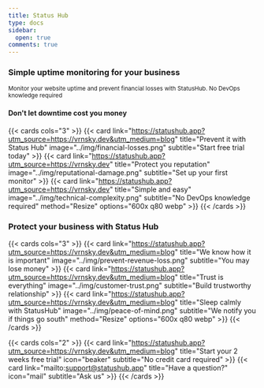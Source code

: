 ```yaml
---
title: Status Hub
type: docs
sidebar:
  open: true
comments: true
---
```


### Simple uptime monitoring for your business
<small>Monitor your website uptime and prevent financial losses with StatusHub. No DevOps knowledge required</small>

#### Don't let downtime cost you money
{{< cards cols="3" >}}
{{< card link="https://statushub.app?utm_source=https://vrnsky.dev&utm_medium=blog" title="Prevent it with Status Hub" image="../img/financial-losses.png" subtitle="Start free trial today" >}}
{{< card link="https://statushub.app?utm_source=https://vrnsky.dev" title="Protect you reputation" image="../img/reputational-damage.png" subtitle="Set up your first monitor" >}}
{{< card link="https://statushub.app?utm_source=https://vrnsky.dev" title="Simple and easy" image="../img/technical-complexity.png" subtitle="No DevOps knowledge required" method="Resize" options="600x q80 webp" >}}
{{< /cards >}}

### Protect your business with Status Hub
{{< cards cols="3" >}}
{{< card link="https://statushub.app?utm_source=https://vrnsky.dev&utm_medium=blog" title="We know how it is important" image="../img/prevent-revenue-loss.png" subtitle="You may lose money" >}}
{{< card link="https://statushub.app?utm_source=https://vrnsky.dev&utm_medium=blog" title="Trust is everything" image="../img/customer-trust.png" subtitle="Build trustworthy relationship" >}}
{{< card link="https://statushub.app?utm_source=https://vrnsky.dev&utm_medium=blog" title="Sleep calmly with StatusHub" image="../img/peace-of-mind.png" subtitle="We notify you if things go south" method="Resize" options="600x q80 webp" >}}
{{< /cards >}}

{{< cards cols="2" >}}
{{< card link="https://statushub.app?utm_source=https://vrnsky.dev&utm_medium=blog" title="Start your 2 weeks free trial" icon="beaker" subtitle="No credit card required" >}}
{{< card link="mailto:support@statushub.app" title="Have a question?" icon="mail" subtitle="Ask us" >}}
{{< /cards >}}

